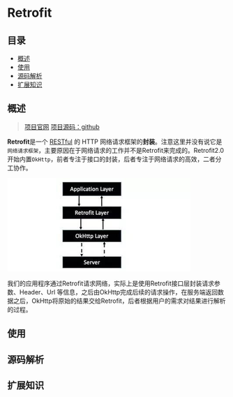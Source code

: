 # Retrofit 

## 目录

+ [概述](#0)
+ [使用](#1)
+ [源码解析](#2)
+ [扩展知识](#3)


<h2 id="0"> 概述 </h2>

> [项目官网](http://square.github.io/retrofit/)
>                    [项目源码：github](https://github.com/square/retrofit)

**Retrofit**是一个 [RESTful](http://baike.baidu.com/link?url=diNiB-Mag1_w58m9Ygv1Q_exrnWeIwysrGakOZpcB1gnhiNfqhX-5zUgM6r4lsU2eilk7J7Qcg7EJdXp7K2M8K "RESTful百度百科") 的 HTTP 网络请求框架的**封装**。注意这里并没有说它是`网络请求框架`，主要原因在于网络请求的工作并不是Retrofit来完成的。Retrofit2.0 开始内置`OkHttp`，前者专注于接口的封装，后者专注于网络请求的高效，二者分工协作。

![Retrofit架构图](pictures/pic1.jpg)

我们的应用程序通过Retrofit请求网络，实际上是使用Retrofit接口层封装请求参数、Header、Url 等信息，之后由OkHttp完成后续的请求操作，在服务端返回数据之后，OkHttp将原始的结果交给Retrofit，后者根据用户的需求对结果进行解析的过程。


<h2 id="1"> 使用 </h2>

<h2 id="2"> 源码解析 </h2>

<h2 id="3"> 扩展知识 </h2>
